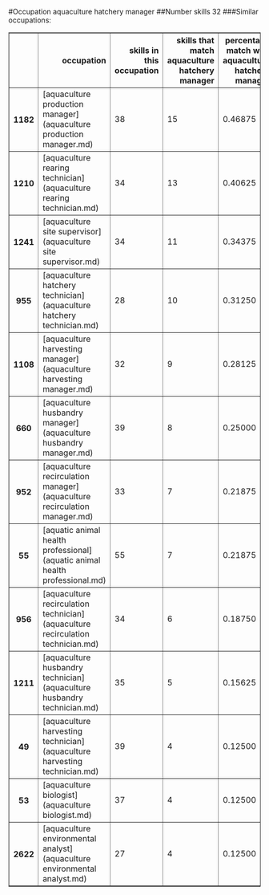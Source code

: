 #Occupation aquaculture hatchery manager
##Number skills 32
###Similar occupations:
<table border="1" class="dataframe">
  <thead>
    <tr style="text-align: right;">
      <th></th>
      <th>occupation</th>
      <th>skills in this occupation</th>
      <th>skills that match aquaculture hatchery manager</th>
      <th>percentage match with aquaculture hatchery manager</th>
      <th>skills not in aquaculture hatchery manager</th>
    </tr>
  </thead>
  <tbody>
    <tr>
      <th>1182</th>
      <td>[aquaculture production manager](aquaculture production manager.md)</td>
      <td>38</td>
      <td>15</td>
      <td>0.46875</td>
      <td>23</td>
    </tr>
    <tr>
      <th>1210</th>
      <td>[aquaculture rearing technician](aquaculture rearing technician.md)</td>
      <td>34</td>
      <td>13</td>
      <td>0.40625</td>
      <td>21</td>
    </tr>
    <tr>
      <th>1241</th>
      <td>[aquaculture site supervisor](aquaculture site supervisor.md)</td>
      <td>34</td>
      <td>11</td>
      <td>0.34375</td>
      <td>23</td>
    </tr>
    <tr>
      <th>955</th>
      <td>[aquaculture hatchery technician](aquaculture hatchery technician.md)</td>
      <td>28</td>
      <td>10</td>
      <td>0.31250</td>
      <td>18</td>
    </tr>
    <tr>
      <th>1108</th>
      <td>[aquaculture harvesting manager](aquaculture harvesting manager.md)</td>
      <td>32</td>
      <td>9</td>
      <td>0.28125</td>
      <td>23</td>
    </tr>
    <tr>
      <th>660</th>
      <td>[aquaculture husbandry manager](aquaculture husbandry manager.md)</td>
      <td>39</td>
      <td>8</td>
      <td>0.25000</td>
      <td>31</td>
    </tr>
    <tr>
      <th>952</th>
      <td>[aquaculture recirculation manager](aquaculture recirculation manager.md)</td>
      <td>33</td>
      <td>7</td>
      <td>0.21875</td>
      <td>26</td>
    </tr>
    <tr>
      <th>55</th>
      <td>[aquatic animal health professional](aquatic animal health professional.md)</td>
      <td>55</td>
      <td>7</td>
      <td>0.21875</td>
      <td>48</td>
    </tr>
    <tr>
      <th>956</th>
      <td>[aquaculture recirculation technician](aquaculture recirculation technician.md)</td>
      <td>34</td>
      <td>6</td>
      <td>0.18750</td>
      <td>28</td>
    </tr>
    <tr>
      <th>1211</th>
      <td>[aquaculture husbandry technician](aquaculture husbandry technician.md)</td>
      <td>35</td>
      <td>5</td>
      <td>0.15625</td>
      <td>30</td>
    </tr>
    <tr>
      <th>49</th>
      <td>[aquaculture harvesting technician](aquaculture harvesting technician.md)</td>
      <td>39</td>
      <td>4</td>
      <td>0.12500</td>
      <td>35</td>
    </tr>
    <tr>
      <th>53</th>
      <td>[aquaculture biologist](aquaculture biologist.md)</td>
      <td>37</td>
      <td>4</td>
      <td>0.12500</td>
      <td>33</td>
    </tr>
    <tr>
      <th>2622</th>
      <td>[aquaculture environmental analyst](aquaculture environmental analyst.md)</td>
      <td>27</td>
      <td>4</td>
      <td>0.12500</td>
      <td>23</td>
    </tr>
  </tbody>
</table>
